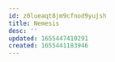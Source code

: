 ```yaml
---
id: z0lueaqt8jm9cfnod9yujsh
title: Nemesis
desc: ''
updated: 1655447410291
created: 1655441183946
---
```


